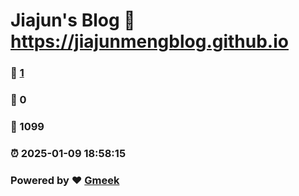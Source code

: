 # Jiajun's Blog :link: https://jiajunmengblog.github.io 
### :page_facing_up: [1](https://jiajunmengblog.github.io/tag.html) 
### :speech_balloon: 0 
### :hibiscus: 1099 
### :alarm_clock: 2025-01-09 18:58:15 
### Powered by :heart: [Gmeek](https://github.com/Meekdai/Gmeek)
